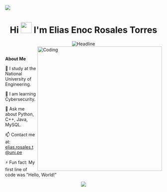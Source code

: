 <div align="center">
    <img src="https://i.pinimg.com/736x/5d/5d/22/5d5d226151f9cd1e8087bc84a1b03a90.jpg" style="max-width: 100%; height: auto; display: block; margin: 0 auto;" />
</div>

<h1 align="center">Hi <img src="https://media.giphy.com/media/hvRJCLFzcasrR4ia7z/giphy.gif" width="35"> I'm Elias Enoc Rosales Torres </h1>

<div align="center">
    <img src="https://readme-typing-svg.herokuapp.com?color=%236FDA44&size=32&center=true&vCenter=true&width=600&height=50&lines=Computer+Science+Student;Digital+Forensics" alt="Headline" />
</div>  

<img align="right" alt="Coding" width="400" src="https://i.pinimg.com/736x/34/33/50/343350b352111d0b58936d9b4550adc1.jpg">




<br> **About Me**


 🔭 I study at the National University of Engineering.

🌱 I am learning Cybersecurity.

💬 Ask me about Python, C++, Java, MySQL.

📫 Contact me at: elias.rosales.t@uni.pe

⚡ Fun fact: My first line of code was "Hello, World!"

 <p  align="center">
<img src="https://user-images.githubusercontent.com/73097560/115834477-dbab4500-a447-11eb-908a-139a6edaec5c.gif">             
<br>



